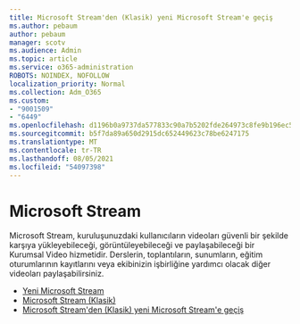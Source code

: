 ```yaml
---
title: Microsoft Stream'den (Klasik) yeni Microsoft Stream'e geçiş
ms.author: pebaum
author: pebaum
manager: scotv
ms.audience: Admin
ms.topic: article
ms.service: o365-administration
ROBOTS: NOINDEX, NOFOLLOW
localization_priority: Normal
ms.collection: Adm_O365
ms.custom:
- "9001509"
- "6449"
ms.openlocfilehash: d1196b0a9737da577833c90a7b5202fde264973c8fe9b196ec55d595315d2a20
ms.sourcegitcommit: b5f7da89a650d2915dc652449623c78be6247175
ms.translationtype: MT
ms.contentlocale: tr-TR
ms.lasthandoff: 08/05/2021
ms.locfileid: "54097398"
---
```

# <a name="microsoft-stream"></a>Microsoft Stream

Microsoft Stream, kuruluşunuzdaki kullanıcıların videoları güvenli bir şekilde karşıya yükleyebileceği, görüntüleyebileceği ve paylaşabileceği bir Kurumsal Video hizmetidir. Derslerin, toplantıların, sunumların, eğitim oturumlarının kayıtlarını veya ekibinizin işbirliğine yardımcı olacak diğer videoları paylaşabilirsiniz.  

- [Yeni Microsoft Stream](https://docs.microsoft.com/stream/new-stream)
- [Microsoft Stream (Klasik)](https://docs.microsoft.com/stream/overview)
- [Microsoft Stream'den (Klasik) yeni Microsoft Stream'e geçiş](https://docs.microsoft.com/stream/classic-migration)